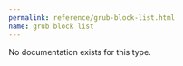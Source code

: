 ```yaml
---
permalink: reference/grub-block-list.html
name: grub block list
---
```


No documentation exists for this type.